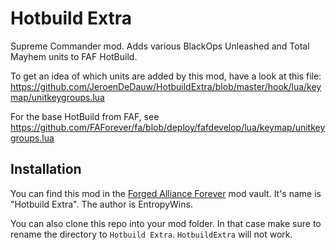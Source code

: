 # Hotbuild Extra

Supreme Commander mod. Adds various BlackOps Unleashed and Total Mayhem units to FAF HotBuild.

To get an idea of which units are added by this mod, have a look at this file: https://github.com/JeroenDeDauw/HotbuildExtra/blob/master/hook/lua/keymap/unitkeygroups.lua

For the base HotBuild from FAF, see https://github.com/FAForever/fa/blob/deploy/fafdevelop/lua/keymap/unitkeygroups.lua

## Installation

You can find this mod in the [Forged Alliance Forever](https://faforever.com/) mod vault. It's name is "Hotbuild Extra". The author is EntropyWins.

You can also clone this repo into your mod folder. In that case make sure to rename the directory to `Hotbuild Extra`. `HotbuildExtra` will not work.

